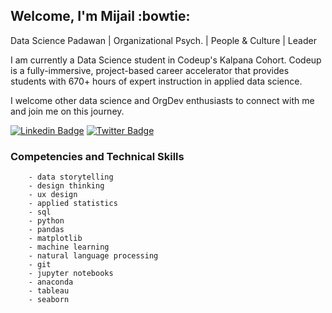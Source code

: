 ## Welcome, I'm Mijail :bowtie:
Data Science Padawan | Organizational Psych. | People & Culture | Leader

I am currently a Data Science student in Codeup's Kalpana Cohort. Codeup is a fully-immersive, project-based career accelerator that provides students with 670+ hours of expert instruction in applied data science. 

I welcome other data science and OrgDev enthusiasts to connect with me and join me on this journey.

[![Linkedin Badge](https://img.shields.io/badge/-mijailmariano-blue?style=flat-square&logo=Linkedin&logoColor=white&link=https://www.linkedin.com/in/mijailmariano/)](https://www.linkedin.com/in/mijailmariano) [![Twitter Badge](https://img.shields.io/badge/-@mijail_mariano-1ca0f1?style=flat-square&labelColor=1ca0f1&logo=twitter&logoColor=white&link=https://twitter.com/mijail_mariano)](https://twitter.com/mijail_mariano)

### Competencies and Technical Skills
        - data storytelling 
        - design thinking
        - ux design
        - applied statistics
        - sql
        - python
        - pandas
        - matplotlib
        - machine learning
        - natural language processing
        - git
        - jupyter notebooks
        - anaconda
        - tableau
        - seaborn

